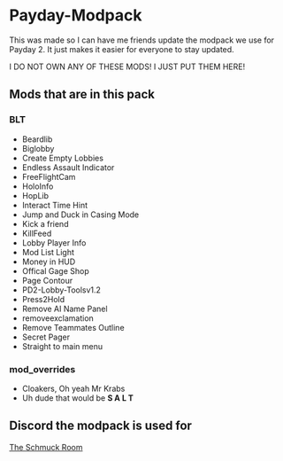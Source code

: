 # Payday-Modpack

This was made so I can have me friends update the modpack we use for Payday 2. It just makes it easier for everyone to stay updated.

I DO NOT OWN ANY OF THESE MODS! I JUST PUT THEM HERE!

## Mods that are in this pack

### BLT

   - Beardlib
   - Biglobby
   - Create Empty Lobbies
   - Endless Assault Indicator
   - FreeFlightCam
   - HoloInfo
   - HopLib
   - Interact Time Hint
   - Jump and Duck in Casing Mode
   - Kick a friend
   - KillFeed
   - Lobby Player Info
   - Mod List Light
   - Money in HUD
   - Offical Gage Shop
   - Page Contour
   - PD2-Lobby-Toolsv1.2
   - Press2Hold
   - Remove AI Name Panel
   - removeexclamation
   - Remove Teammates Outline
   - Secret Pager
   - Straight to main menu

### mod_overrides

   - Cloakers, Oh yeah Mr Krabs
   - Uh dude that would be **S A L T**

## Discord the modpack is used for

[The Schmuck Room](https://discord.gg/YtwfQrD)
